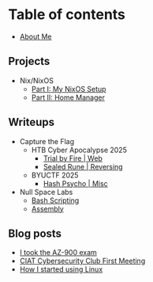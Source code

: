 # Table of contents

* [About Me](README.md)

## Projects
* Nix/NixOS
    * [Part I: My NixOS Setup](projects/nix-nixos/1-my-nixos-setup.md)
    * [Part II: Home Manager](projects/nix-nixos/2-home-manager.md)
## Writeups
* Capture the Flag
    * HTB Cyber Apocalypse 2025
        * [Trial by Fire | Web](writeups/htb-cyber-apocalypse-2025/trial-by-fire.md)
        * [Sealed Rune | Reversing](writeups/htb-cyber-apocalypse-2025/sealed-rune.md)
    * BYUCTF 2025
        * [Hash Psycho | Misc](writeups/byuctf-2025/hash-psycho.md)
* Null Space Labs
    * [Bash Scripting](writeups/null-space-labs/bash-scripting.md)
    * [Assembly](writeups/null-space-labs/assembly.md)
## Blog posts
* [I took the AZ-900 exam](blog-posts/az-900-test.md)
* [CIAT Cybersecurity Club First Meeting](blog-posts/ciat-cyber-meeting.md)
* [How I started using Linux](blog-posts/how-i-started-using-linux.md)
